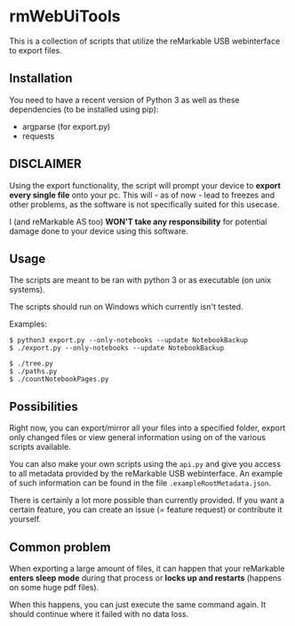 # rmWebUiTools

This is a collection of scripts that utilize the reMarkable USB webinterface to export files.


## Installation

You need to have a recent version of Python 3 as well as these dependencies (to be installed using pip):
- argparse (for export.py)
- requests


## DISCLAIMER

Using the export functionality, the script will prompt your device to **export every single file** onto your pc.
This will - as of now - lead to freezes and other problems, as the software is not specifically suited for this usecase.

I (and reMarkable AS too) **WON'T take any responsibility** for potential damage done to your device using this software.

## Usage

The scripts are meant to be ran with python 3 or as executable (on unix systems).

The scripts should run on Windows which currently isn't tested.

Examples:
```
$ python3 export.py --only-notebooks --update NotebookBackup
$ ./export.py --only-notebooks --update NotebookBackup

$ ./tree.py
$ ./paths.py
$ ./countNotebookPages.py
```


## Possibilities

Right now, you can export/mirror all your files into a specified folder, export only changed files or view general information using on of the various scripts available.

You can also make your own scripts using the `api.py` and give you access to all metadata provided by the reMarkable USB webinterface. An example of such information can be found in the file `.exampleRootMetadata.json`.

There is certainly a lot more possible than currently provided.
If you want a certain feature, you can create an issue (= feature request) or contribute it yourself.


## Common problem

When exporting a large amount of files, it can happen that your reMarkable **enters sleep mode** during that process or **locks up and restarts** (happens on some huge pdf files).

When this happens, you can just execute the same command again. It should continue where it failed with no data loss.

